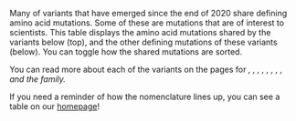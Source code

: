 Many of variants that have emerged since the end of 2020 share defining amino acid mutations. Some of these are mutations that are of interest to scientists. This table displays the amino acid mutations shared by the variants below (top), and the other defining mutations of these variants (below). You can toggle how the shared mutations are sorted.

You can read more about each of the variants on the pages for <Var name="20I (Alpha, V1)" prefix=""/>, <Var name="20H (Beta, V2)" prefix=""/>, <Var name="20J (Gamma, V3)" prefix=""/>, <Var name="21A (Delta)" prefix=""/>, <Var name="21B (Kappa)" prefix=""/>, <Var name="21D (Eta)" prefix=""/>, <Var name="21G (Lambda)" prefix=""/>, <Var name="21H (Mu)" prefix=""/>, and the <Who name="Omicron" /> family.

If you need a reminder of how the nomenclature lines up, you can see a table on our [homepage](/)!
